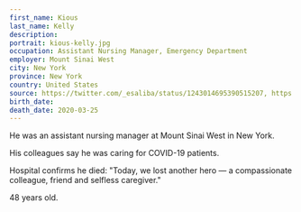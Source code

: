 ```yaml
---
first_name: Kious
last_name: Kelly
description: 
portrait: kious-kelly.jpg
occupation: Assistant Nursing Manager, Emergency Department
employer: Mount Sinai West
city: New York
province: New York
country: United States
source: https://twitter.com/_esaliba/status/1243014695390515207, https://twitter.com/_esaliba/status/1243290056107929600, https://www.nbcnews.com/health/health-care/there-s-only-going-be-more-nyc-nurse-dies-after-n1169586, https://www.msn.com/en-us/news/us/nyc-nurse-on-coronavirus-front-lines-dies-from-covid-19-after-texting-sister-im-okay/ar-BB11NoUD
birth_date: 
death_date: 2020-03-25
---
```


He was an assistant nursing manager at Mount Sinai West in New York. 

His colleagues say he was caring for COVID-19 patients. 

Hospital confirms he died: "Today, we lost another hero — a compassionate colleague, friend and selfless caregiver."

48 years old.